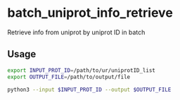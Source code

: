 # batch_uniprot_info_retrieve
Retrieve info from uniprot by uniprot ID in batch

## Usage
```bash
export INPUT_PROT_ID=/path/to/ur/uniprotID_list
export OUTPUT_FILE=/path/to/output/file

python3 --input $INPUT_PROT_ID --output $OUTPUT_FILE
```
